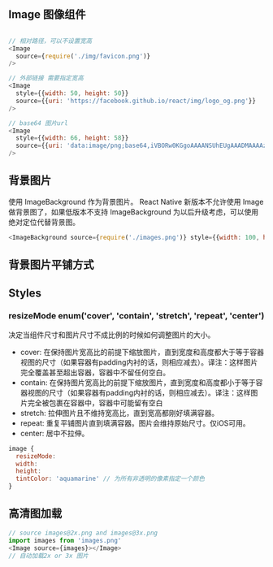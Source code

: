## Image 图像组件
```js

// 相对路径，可以不设置宽高
<Image
  source={require('./img/favicon.png')}
/>

// 外部链接 需要指定宽高
<Image
  style={{width: 50, height: 50}}
  source={{uri: 'https://facebook.github.io/react/img/logo_og.png'}}
/>

// base64 图片url
<Image
  style={{width: 66, height: 58}}
  source={{uri: 'data:image/png;base64,iVBORw0KGgoAAAANSUhEUgAAADMAAAAzCAYAAAA6oTAqAAAAEXRFWHRTb2Z0d2FyZQBwbmdjcnVzaEB1SfMAAABQSURBVGje7dSxCQBACARB+2/ab8BEeQNhFi6WSYzYLYudDQYGBgYGBgYGBgYGBgYGBgZmcvDqYGBgmhivGQYGBgYGBgYGBgYGBgYGBgbmQw+P/eMrC5UTVAAAAABJRU5ErkJggg=='}}
/>
```
## 背景图片
使用 ImageBackground 作为背景图片。 React Native 新版本不允许使用 Image 做背景图了，如果低版本不支持 ImageBackground 为以后升级考虑，可以使用绝对定位代替背景图。
```js
<ImageBackground source={require('./images.png')} style={{width: 100, height: 100}}></ImageBackground>

```
## 背景图片平铺方式
## Styles
### resizeMode enum('cover', 'contain', 'stretch', 'repeat', 'center')
决定当组件尺寸和图片尺寸不成比例的时候如何调整图片的大小。
- cover: 在保持图片宽高比的前提下缩放图片，直到宽度和高度都大于等于容器视图的尺寸（如果容器有padding内衬的话，则相应减去）。译注：这样图片完全覆盖甚至超出容器，容器中不留任何空白。
- contain: 在保持图片宽高比的前提下缩放图片，直到宽度和高度都小于等于容器视图的尺寸（如果容器有padding内衬的话，则相应减去）。译注：这样图片完全被包裹在容器中，容器中可能留有空白
- stretch: 拉伸图片且不维持宽高比，直到宽高都刚好填满容器。
- repeat: 重复平铺图片直到填满容器。图片会维持原始尺寸。仅iOS可用。
- center: 居中不拉伸。

```js
image {
  resizeMode:
  width:
  height:
  tintColor: 'aquamarine' // 为所有非透明的像素指定一个颜色
}
```
## 高清图加载
```js
// source images@2x.png and images@3x.png
import images from 'images.png'
<Image source={images}></Image>
// 自动加载2x or 3x 图片
```

